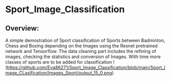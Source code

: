 # Sport_Image_Classification
## Overview:
A simple demostration of Sport classification of Sports between Badminton, Chess and Boxing depending on the Images using the Resnet pretrained network and Tensorflow. The data cleaning part includes the refining of images, checking the statistics and conversion of Images.
With time more classes of sports are to be added for classification
!(https://github.com/Eva86271/Sport_Image_Classification/blob/main/Sport_Image_CLasification/Images_Sport/output_15_0.png)
